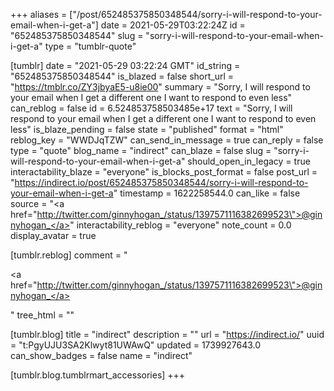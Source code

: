 +++
aliases = ["/post/652485375850348544/sorry-i-will-respond-to-your-email-when-i-get-a"]
date = 2021-05-29T03:22:24Z
id = "652485375850348544"
slug = "sorry-i-will-respond-to-your-email-when-i-get-a"
type = "tumblr-quote"

[tumblr]
date = "2021-05-29 03:22:24 GMT"
id_string = "652485375850348544"
is_blazed = false
short_url = "https://tmblr.co/ZY3jbyaE5-u8ie00"
summary = "Sorry, I will respond to your email when I get a different one I want to respond to even less"
can_reblog = false
id = 6.524853758503485e+17
text = "Sorry, I will respond to your email when I get a different one I want to respond to even less"
is_blaze_pending = false
state = "published"
format = "html"
reblog_key = "WWDJqTZW"
can_send_in_message = true
can_reply = false
type = "quote"
blog_name = "indirect"
can_blaze = false
slug = "sorry-i-will-respond-to-your-email-when-i-get-a"
should_open_in_legacy = true
interactability_blaze = "everyone"
is_blocks_post_format = false
post_url = "https://indirect.io/post/652485375850348544/sorry-i-will-respond-to-your-email-when-i-get-a"
timestamp = 1622258544.0
can_like = false
source = "<a href=\"http://twitter.com/ginnyhogan_/status/1397571116382699523\">@ginnyhogan_</a>"
interactability_reblog = "everyone"
note_count = 0.0
display_avatar = true

[tumblr.reblog]
comment = "<p><a href=\"http://twitter.com/ginnyhogan_/status/1397571116382699523\">@ginnyhogan_</a></p>"
tree_html = ""

[tumblr.blog]
title = "indirect"
description = ""
url = "https://indirect.io/"
uuid = "t:PgyUJU3SA2Klwyt81UWAwQ"
updated = 1739927643.0
can_show_badges = false
name = "indirect"

[tumblr.blog.tumblrmart_accessories]
+++
